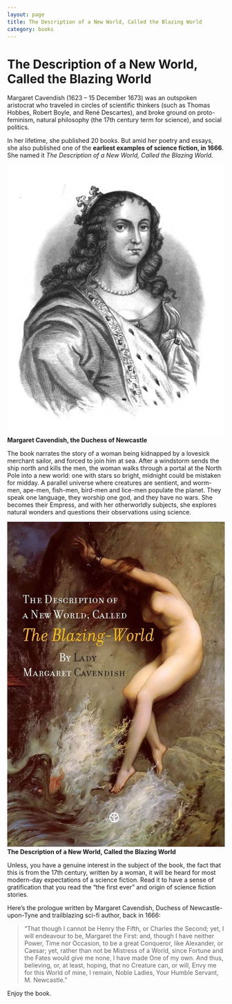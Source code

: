 ```yaml
---
layout: page
title: The Description of a New World, Called the Blazing World
category: books
---
```


# The Description of a New World, Called the Blazing World

Margaret Cavendish (1623 – 15 December 1673) was an outspoken aristocrat who traveled in circles of scientific thinkers (such as Thomas Hobbes, Robert Boyle, and René Descartes), and broke ground on proto-feminism, natural philosophy (the 17th century term for science), and social politics.

In her lifetime, she published 20 books. But amid her poetry and essays, she also published one of the __earliest examples of science fiction, in 1666__. She named it _The Description of a New World, Called the Blazing World._

[![Margaret Cavendish, the Duchess of Newcastle](/books/Margaret-Cavendish-the-Duchess-of-Newcastle.jpg)](https://commons.wikimedia.org/wiki/File:Margaret,_Duchess_of_Newcastle.jpg)
__Margaret Cavendish, the Duchess of Newcastle__

The book narrates the story of a woman being kidnapped by a lovesick merchant sailor, and forced to join him at sea. After a windstorm sends the ship north and kills the men, the woman walks through a portal at the North Pole into a new world: one with stars so bright, midnight could be mistaken for midday. A parallel universe where creatures are sentient, and worm-men, ape-men, fish-men, bird-men and lice-men populate the planet. They speak one language, they worship one god, and they have no wars. She becomes their Empress, and with her otherworldly subjects, she explores natural wonders and questions their observations using science.

[![The Description of a New World, Called the Blazing World](/books/book-the-description-of-a-new-world-called-the-blazing-world.jpg)](https://www.amazon.com/Description-Called-Blazing-Active-Contents-ebook/dp/B006M9JH70/)
__The Description of a New World, Called the Blazing World__

Unless, you have a genuine interest in the subject of the book, the fact that this is from the 17th century, written by a woman, it will be heard for most modern-day expectations of a science fiction. Read it to have a sense of gratification that you read the “the first ever” and origin of science fiction stories.

Here’s the prologue written by Margaret Cavendish, Duchess of Newcastle-upon-Tyne and trailblazing sci-fi author, back in 1666:

> “That though I cannot be Henry the Fifth, or Charles the Second; yet, I will endeavour to be, Margaret the First: and, though I have neither Power, Time nor Occasion, to be a great Conqueror, like Alexander, or Caesar; yet, rather than not be Mistress of a World, since Fortune and the Fates would give me none, I have made One of my own. And thus, believing, or, at least, hoping, that no Creature can, or will, Envy me for this World of mine, I remain, Noble Ladies, Your Humble Servant, M. Newcastle.”

Enjoy the book.
